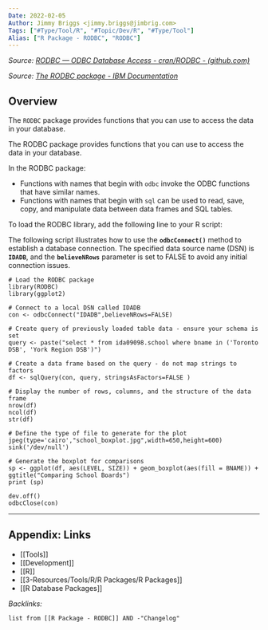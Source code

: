 ```yaml
---
Date: 2022-02-05
Author: Jimmy Briggs <jimmy.briggs@jimbrig.com>
Tags: ["#Type/Tool/R", "#Topic/Dev/R", "#Type/Tool"]
Alias: ["R Package - RODBC", "RODBC"]
---
```


*Source: [RODBC — ODBC Database Access - cran/RODBC - (github.com)](https://github.com/cran/RODBC)*

*Source: [The RODBC package - IBM Documentation](https://www.ibm.com/docs/en/db2woc?topic=packages-rodbc-package)*

## Overview

The `RODBC` package provides functions that you can use to access the data in your database.

The RODBC package provides functions that you can use to access the data in your database.

In the RODBC package:

-   Functions with names that begin with `odbc` invoke the ODBC functions that have similar names.
-   Functions with names that begin with `sql` can be used to read, save, copy, and manipulate data between data frames and SQL tables.

To load the RODBC library, add the following line to your R script:

The following script illustrates how to use the **`odbcConnect()`** method to establish a database connection. The specified data source name (DSN) is **`IDADB`**, and the **`believeNRows`** parameter is set to FALSE to avoid any initial connection issues.

```
# Load the RODBC package
library(RODBC)
library(ggplot2)

# Connect to a local DSN called IDADB
con <- odbcConnect("IDADB",believeNRows=FALSE)

# Create query of previously loaded table data - ensure your schema is set
query <- paste("select * from ida09098.school where bname in ('Toronto DSB', 'York Region DSB')")

# Create a data frame based on the query - do not map strings to factors
df <- sqlQuery(con, query, stringsAsFactors=FALSE )

# Display the number of rows, columns, and the structure of the data frame
nrow(df)
ncol(df)
str(df)

# Define the type of file to generate for the plot
jpeg(type='cairo',"school_boxplot.jpg",width=650,height=600) 
sink('/dev/null') 

# Generate the boxplot for comparisons
sp <- ggplot(df, aes(LEVEL, SIZE)) + geom_boxplot(aes(fill = BNAME)) + ggtitle("Comparing School Boards")
print (sp)

dev.off() 
odbcClose(con)
```


***

## Appendix: Links

- [[Tools]]
- [[Development]]
- [[R]]
- [[3-Resources/Tools/R/R Packages/R Packages]]
- [[R Database Packages]]


*Backlinks:*

```dataview
list from [[R Package - RODBC]] AND -"Changelog"
```